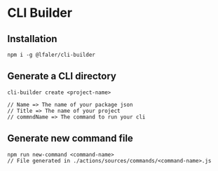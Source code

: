 # CLI Builder

## Installation
```
npm i -g @lfaler/cli-builder
```

## Generate a CLI directory
```
cli-builder create <project-name>

// Name => The name of your package json
// Title => The name of your project
// commndName => The command to run your cli
```

## Generate new command file
```
npm run new-command <command-name>
// File generated in ./actions/sources/commands/<command-name>.js
```

## 
